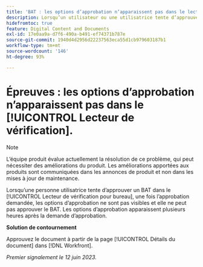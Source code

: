 ```yaml
---
title: 'BAT : les options d’approbation n’apparaissent pas dans le lecteur de vérification'
description: Lorsqu’un utilisateur ou une utilisatrice tente d’approuver une épreuve dans la visionneuse de relecture de bureau peu de temps après la demande d’approbation, les options d’approbation ne s’affichent pas et l’utilisateur ou l’utilisatrice ne peut pas approuver l’épreuve. Les options d’approbation apparaissent plusieurs heures après la demande d’approbation.
hidefromtoc: true
feature: Digital Content and Documents
exl-id: 17e0aa9a-d7f6-490a-b491-ef74371b787e
source-git-commit: 1940d4d2956d22237563eca55d1cb979603187b1
workflow-type: tm+mt
source-wordcount: '146'
ht-degree: 93%

---
```


# Épreuves : les options d’approbation n’apparaissent pas dans le [!UICONTROL Lecteur de vérification].

>[!NOTE]
>
>L’équipe produit évalue actuellement la résolution de ce problème, qui peut nécessiter des améliorations du produit. Les améliorations apportées aux produits sont communiquées dans les annonces de produit et non dans les mises à jour de maintenance.

Lorsqu’une personne utilisatrice tente d’approuver un BAT dans le [!UICONTROL Lecteur de vérification pour bureau], une fois l’approbation demandée, les options d’approbation ne sont pas visibles et elle ne peut pas approuver le BAT. Les options d’approbation apparaissent plusieurs heures après la demande d’approbation.

**Solution de contournement**

Approuvez le document à partir de la page [!UICONTROL Détails du document] dans [!DNL Workfront].

_Premier signalement le 12 juin 2023._

<!--CHECK ME - NO VIEWS APRIL-JUNE 2025-->
